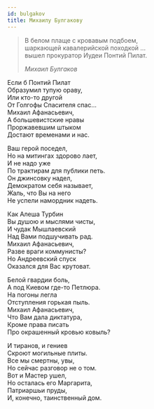 ```yaml
---
id: bulgakov
title: Михаилу Булгакову
---
```


> В белом плаще с кровавым подбоем,\
> шаркающей кавалерийской походкой ...\
> вышел прокуратор Иудеи Понтий Пилат.
>
> _Михаил Булгаков_

Если б Понтий Пилат\
Образумил тупую ораву,\
Или кто-то другой\
От Голгофы Спасителя спас...\
Михаил Афанасьевич,\
А большевистские нравы\
Проржавевшим штыком\
Достают временами и нас.

Ваш герой поседел,\
Но на митингах здорово лает,\
И не надо уже\
По трактирам для публики петь.\
Он джинсовку надел,\
Демократом себя называет,\
Жаль, что Вы на него\
Не успели намордник надеть.

Как Алеша Турбин\
Вы душою и мыслями чисты,\
И чудак Мышлаевский\
Над Вами подшучивать рад.\
Михаил Афанасьевич,\
Разве враги коммунисты?\
Но Андреевский спуск\
Оказался для Вас крутоват.

Белой гвардии боль,\
А под Киевом где-то Петлюра.\
На погоны легла\
Отступления горькая пыль.\
Михаил Афанасьевич,\
Что Вам дала диктатура,\
Кроме права писать\
Про окрашенный кровью ковыль?

И тиранов, и гениев\
Скроют могильные плиты.\
Все мы смертны, увы,\
Но сейчас разговор не о том.\
Вот и Мастер ушел,\
Но осталась его Маргарита,\
Патриаршьи пруды,\
И, конечно, таинственный дом.
